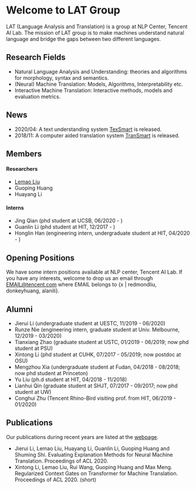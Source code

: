 
# Welcome to LAT Group
LAT (Language Analysis and Translation) is a group at NLP Center, Tencent AI Lab. The mission of LAT group is to make machines understand natural language and bridge the gaps between two different languages. 

## Research Fields

- Natural Language Analysis and Understanding: theories and algorithms for morphology, syntax and semantics.
- (Neural) Machine Translation: Models, Algorithms, Interpretability etc.
- Interactive Machine Translation: Interactive methods, models and evaluation metrics. 


## News
- 2020/04: A text understanding system [TexSmart](https://texsmart.qq.com) is released.  
- 2018/11: A computer aided translation system [TranSmart](https://transmart.qq.com) is released. 


## Members

#### Researchers
- [Lemao Liu](index.md)
- Guoping Huang
- Huayang Li

#### Interns
- Jing Qian (phd student at UCSB, 06/2020 - )
- Guanlin Li (phd student at HIT, 12/2017 - )
- Honglin Han (engineering intern, undergraduate student at HIT, 04/2020 - )


## Opening Positions

We have some intern positions available at NLP center, Tencent AI Lab. If you have any interests, welcome to drop us an email through EMAIL@tencent.com where EMAIL belongs to {x \| redmondliu, donkeyhuang, alanili}. 

## Alumni
- Jierui Li (undergraduate student at UESTC, 11/2019 - 06/2020)
- Runze Nie (engineering intern, graduate student at Univ. Melbourne, 12/2019 - 03/2020)
- Tianxiang Zhao (graduate student at USTC, 01/2019 - 06/2019; now phd student at PSU)
- Xintong Li (phd student at CUHK, 07/2017 - 05/2019; now postdoc at OSU)
- Mengzhou Xia (undergraduate student at Fudan, 04/2018 - 08/2018; now phd student at Princeton)
- Yu Liu (ph.d student at HIT, 04/2018 - 11/2018)
- Lianhui Qin (graduate student at SHJT, 07/2017 - 09/2017; now phd student at UW) 
- Conghui Zhu (Tencent Rhino-Bird visiting prof. from HIT, 06/2019 - 01/2020)


## Publications
Our publications during recent years are listed at the [webpage](pub-lat.md). 
- Jierui Li, Lemao Liu, Huayang Li, Guanlin Li, Guoping Huang and Shuming Shi. Evaluating Explanation Methods for Neural Machine Translation. Proceedings of ACL 2020.
- Xintong Li, Lemao Liu, Rui Wang, Guoping Huang and Max Meng. Regularized Context Gates on Transformer for Machine Translation. Proceedings of ACL 2020. (short)


